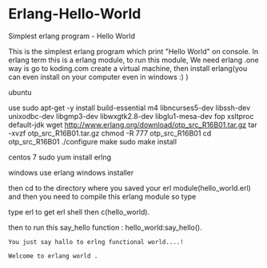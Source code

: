 # Erlang-Hello-World
Simplest erlang program -  Hello World 

This is the simplest erlang program which print "Hello World" on console.
In erlang term this is a erlang module, to run this module, We need erlang .one way is go to koding.com create a virtual machine, then install erlang(you can even install on your computer even in windows :) )


ubuntu 

use sudo apt-get -y install build-essential m4 libncurses5-dev libssh-dev unixodbc-dev libgmp3-dev libwxgtk2.8-dev libglu1-mesa-dev fop xsltproc default-jdk
wget http://www.erlang.org/download/otp_src_R16B01.tar.gz
tar -xvzf otp_src_R16B01.tar.gz
chmod -R 777 otp_src_R16B01
cd otp_src_R16B01
./configure
make
sudo make install

centos 7 
sudo yum install erlng


windows 
use erlang windows installer


then cd to the directory where you saved your erl module(hello_world.erl)
and then you need to compile this erlang module so type 

type erl to get erl shell then 
	c(hello_world). 
	
then to run this say_hello function : hello_world:say_hello(). 

	You just say hallo to erlng functional world....!

	Welcome to erlang world .